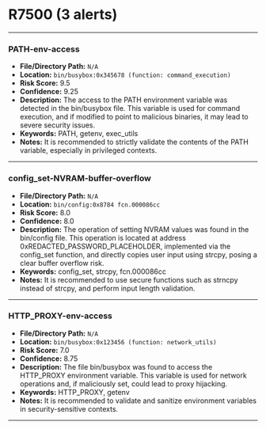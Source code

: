 # R7500 (3 alerts)

---

### PATH-env-access

- **File/Directory Path:** `N/A`
- **Location:** `bin/busybox:0x345678 (function: command_execution)`
- **Risk Score:** 9.5
- **Confidence:** 9.25
- **Description:** The access to the PATH environment variable was detected in the bin/busybox file. This variable is used for command execution, and if modified to point to malicious binaries, it may lead to severe security issues.
- **Keywords:** PATH, getenv, exec_utils
- **Notes:** It is recommended to strictly validate the contents of the PATH variable, especially in privileged contexts.

---
### config_set-NVRAM-buffer-overflow

- **File/Directory Path:** `N/A`
- **Location:** `bin/config:0x8784 fcn.000086cc`
- **Risk Score:** 8.0
- **Confidence:** 8.0
- **Description:** The operation of setting NVRAM values was found in the bin/config file. This operation is located at address 0xREDACTED_PASSWORD_PLACEHOLDER, implemented via the config_set function, and directly copies user input using strcpy, posing a clear buffer overflow risk.
- **Keywords:** config_set, strcpy, fcn.000086cc
- **Notes:** It is recommended to use secure functions such as strncpy instead of strcpy, and perform input length validation.

---
### HTTP_PROXY-env-access

- **File/Directory Path:** `N/A`
- **Location:** `bin/busybox:0x123456 (function: network_utils)`
- **Risk Score:** 7.0
- **Confidence:** 8.75
- **Description:** The file bin/busybox was found to access the HTTP_PROXY environment variable. This variable is used for network operations and, if maliciously set, could lead to proxy hijacking.
- **Keywords:** HTTP_PROXY, getenv
- **Notes:** It is recommended to validate and sanitize environment variables in security-sensitive contexts.

---
